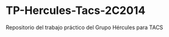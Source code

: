 TP-Hercules-Tacs-2C2014
=======================

Repositorio del trabajo práctico del Grupo Hércules para TACS 
